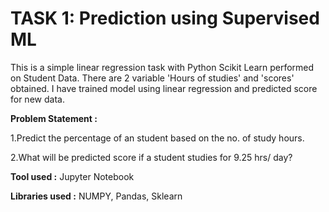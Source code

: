# TASK 1: Prediction using Supervised ML

This is a simple linear regression task with Python Scikit Learn performed on Student Data. There are 2 variable 'Hours of studies' and 'scores' obtained. I have trained model using linear regression and predicted score for new data. 

**Problem Statement :**

1.Predict the percentage of an student based on the no. of study hours.

2.What will be predicted score if a student studies for 9.25 hrs/ day?

**Tool used :** Jupyter Notebook

**Libraries used :** NUMPY, Pandas, Sklearn
